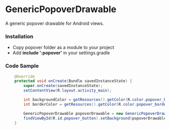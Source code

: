 GenericPopoverDrawable
======================

A generic popover drawable for Android views.

### Installation 
* Copy popover folder as a module to your project
* Add **include ':popover'** in your settings.gradle

### Code Sample 
```java
    @Override
    protected void onCreate(Bundle savedInstanceState) {
        super.onCreate(savedInstanceState);
        setContentView(R.layout.activity_main);

        int backgroundColor = getResources().getColor(R.color.popover_background);
        int borderColor = getResources().getColor(R.color.popover_border);

        GenericPopoverDrawable popoverDrawable = new GenericPopoverDrawable(backgroundColor, borderColor);
        findViewById(R.id.popover_button).setBackground(popoverDrawable);
    }
```
